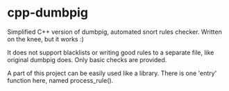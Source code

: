 # cpp-dumbpig
Simplified C++ version of dumbpig, automated snort rules checker.
Written on the knee, but it works :)

It does not support blacklists or writing good rules to a separate
file, like original dumbpig does. Only basic checks are provided.

A part of this project can be easily used like a library. There is
one 'entry' function here, named process_rule().